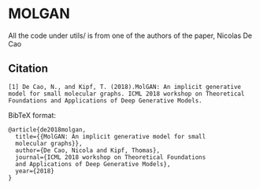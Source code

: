 # MOLGAN 

All the code under utils/ is from one of the authors of the paper, Nicolas De Cao

## Citation
```
[1] De Cao, N., and Kipf, T. (2018).MolGAN: An implicit generative
model for small molecular graphs. ICML 2018 workshop on Theoretical
Foundations and Applications of Deep Generative Models.
```

BibTeX format:
```
@article{de2018molgan,
  title={{MolGAN: An implicit generative model for small
  molecular graphs}},
  author={De Cao, Nicola and Kipf, Thomas},
  journal={ICML 2018 workshop on Theoretical Foundations
  and Applications of Deep Generative Models},
  year={2018}
}

```
